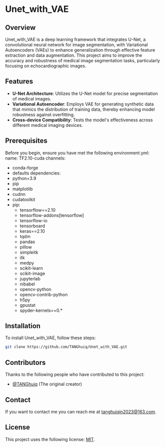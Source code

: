 # Unet_with_VAE

## Overview
Unet_with_VAE is a deep learning framework that integrates U-Net, a convolutional neural network for image segmentation, with Variational Autoencoders (VAEs) to enhance generalization through effective feature extraction and data augmentation. This project aims to improve the accuracy and robustness of medical image segmentation tasks, particularly focusing on echocardiographic images.

## Features
- **U-Net Architecture**: Utilizes the U-Net model for precise segmentation of medical images.
- **Variational Autoencoder**: Employs VAE for generating synthetic data that mimics the distribution of training data, thereby enhancing model robustness against overfitting.
- **Cross-device Compatibility**: Tests the model's effectiveness across different medical imaging devices.

## Prerequisites
Before you begin, ensure you have met the following environment.yml:
name: TF2.10-cuda
channels:
  - conda-forge
  - defaults
dependencies:
  - python=3.9
  - pip
  - matplotlib
  - cudnn
  - cudatoolkit
  - pip:
    - tensorflow==2.10
    - tensorflow-addons[tensorflow]
    - tensorflow-io
    - tensorboard
    - keras==2.10
    - tqdm
    - pandas
    - pillow
    - simpleitk
    - itk
    - medpy
    - scikit-learn
    - scikit-image
    - jupyterlab
    - nibabel
    - opencv-python
    - opencv-contrib-python
    - h5py
    - gpustat
    - spyder-kernels==0.*

        
## Installation
To install Unet_with_VAE, follow these steps:

```bash
git clone https://github.com/TANGhuiq/Unet_with_VAE.git
```

## Contributors
Thanks to the following people who have contributed to this project:
- [@TANGhuiq](https://github.com/TANGhuiq) (The original creator)

## Contact
If you want to contact me you can reach me at <tanghuiqin2023@163.com>.

## License
This project uses the following license: [MIT](https://opensource.org/licenses/MIT).
